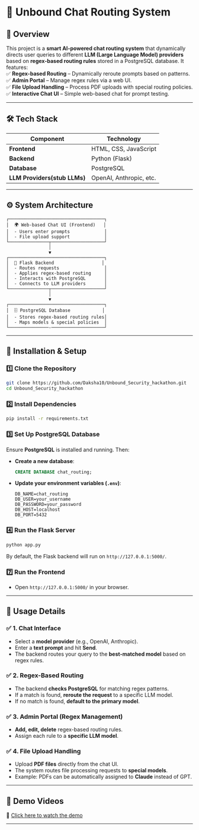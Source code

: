 # 🚀 Unbound Chat Routing System  

## 📌 Overview  
This project is a **smart AI-powered chat routing system** that dynamically directs user queries to different **LLM (Large Language Model) providers** based on **regex-based routing rules** stored in a PostgreSQL database. It features:  
✅ **Regex-based Routing** – Dynamically reroute prompts based on patterns.  
✅ **Admin Portal** – Manage regex rules via a web UI.  
✅ **File Upload Handling** – Process PDF uploads with special routing policies.  
✅ **Interactive Chat UI** – Simple web-based chat for prompt testing.  

---

## 🛠️ Tech Stack  

| Component  | Technology |
|------------|------------|
| **Frontend** | HTML, CSS, JavaScript |
| **Backend** | Python (Flask) |
| **Database** | PostgreSQL |
| **LLM Providers(stub LLMs)** | OpenAI, Anthropic, etc. |

---

## ⚙️ System Architecture  

```plaintext
┌────────────────────────────────────┐
│  🌍 Web-based Chat UI (Frontend)   │
│  - Users enter prompts             │
│  - File upload support             │
└───────────────┬────────────────────┘
                │
                ▼
┌────────────────────────────────────┐
│  🚀 Flask Backend                  │
│  - Routes requests                 │
│  - Applies regex-based routing     │
│  - Interacts with PostgreSQL       │
│  - Connects to LLM providers       │
└───────────────┬────────────────────┘
                │
                ▼
┌────────────────────────────────────┐
│  🗄️ PostgreSQL Database            │
│  - Stores regex-based routing rules│
│  - Maps models & special policies  │
└───────────────-────────────────────┘
```

---

## 🚀 Installation & Setup  

### 1️⃣ Clone the Repository  
```bash
git clone https://github.com/Daksha10/Unbound_Security_hackathon.git
cd Unbound_Security_hackathon
```

### 2️⃣ Install Dependencies  
```bash
pip install -r requirements.txt
```

### 3️⃣ Set Up PostgreSQL Database  
Ensure **PostgreSQL** is installed and running. Then:  
- **Create a new database**:  
  ```sql
  CREATE DATABASE chat_routing;
  ```
- **Update your environment variables (`.env`)**:  
  ```
  DB_NAME=chat_routing
  DB_USER=your_username
  DB_PASSWORD=your_password
  DB_HOST=localhost
  DB_PORT=5432
  ```

### 4️⃣ Run the Flask Server  
```bash
python app.py
```
By default, the Flask backend will run on `http://127.0.0.1:5000/`.

### 7️⃣ Run the Frontend  
- Open `http://127.0.0.1:5000/` in your browser.

---

## 🎯 Usage Details  

### ✅ **1. Chat Interface**  
- Select a **model provider** (e.g., OpenAI, Anthropic).  
- Enter a **text prompt** and hit **Send**.  
- The backend routes your query to the **best-matched model** based on regex rules.  

### ✅ **2. Regex-Based Routing**  
- The backend **checks PostgreSQL** for matching regex patterns.  
- If a match is found, **reroute the request** to a specific LLM model.  
- If no match is found, **default to the primary model**.

### ✅ **3. Admin Portal (Regex Management)**  
- **Add, edit, delete** regex-based routing rules.  
- Assign each rule to a **specific LLM model**.

### ✅ **4. File Upload Handling**  
- Upload **PDF files** directly from the chat UI.  
- The system routes file processing requests to **special models**.  
- Example: PDFs can be automatically assigned to **Claude** instead of GPT.

---

## 🎥 Demo Videos  
📌 [Click here to watch the demo](https://loom.com/share/folder/7c6cddf064884ccdb4f89e6d07a86f28) 

--- 
